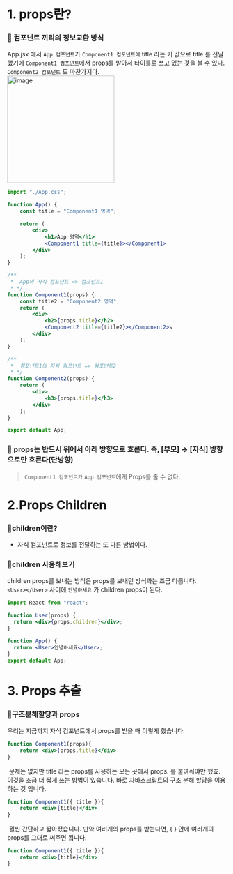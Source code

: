 # 1. props란?
### **📌 컴포넌트 끼리의 정보교환 방식**  

App.jsx 에서 `App 컴포넌트`가 `Component1 컴포넌트에` title 라는 키 값으로 title 를 전달 했기에 `Component1 컴포넌트`에서 props를 받아서 타이틀로 쓰고 있는 것을 볼 수 있다. `Component2 컴포넌트` 도 마찬가지다.  
<img width="246" alt="image" src="https://github.com/whitewise95/react-study/assets/81284265/8bef10e4-f07c-4472-bc2c-e5e21603fe86">  
```jsx
import "./App.css";

function App() {
    const title = "Component1 영역";

    return (
        <div>
            <h1>App 영역</h1>
            <Component1 title={title}></Component1>
        </div>
    );
}

/**
 *  App의 자식 컴포넌트 => 컴포넌트1
 * */
function Component1(props) {
    const title2 = "Component2 영역";
    return (
        <div>
            <h2>{props.title}</h2>
            <Component2 title={title2}></Component2>s
        </div>
    );
}

/**
 *  컴포넌트1의 자식 컴포넌트 => 컴포넌트2
 * */
function Component2(props) {
    return (
        <div>
            <h3>{props.title}</h3>
        </div>
    );
}

export default App;

```  


### **📌 props는 반드시 위에서 아래 방향으로 흐른다. 즉, [부모] → [자식] 방향으로만 흐른다(단방향)**  
> `Component1 컴포넌트가` `App 컴포넌트`에게 Props를 줄 수 없다.



# 2.Props Children  
### **📌children이란?**  
- 자식 컴포넌트로 정보를 전달하는 또 다른 방법이다.


### **📌children 사용해보기**    
children props를 보내는 방식은 props를 보내던 방식과는 조금 다릅니다.  
`<User></User>` 사이에 `안녕하세요` 가 children props이 된다. 

```jsx
import React from "react";

function User(props) {
  return <div>{props.children}</div>;
}

function App() {
  return <User>안녕하세요</User>;  
}
export default App;
```


# 3. Props 추출
### **📌구조분해할당과 props**  
우리는 지금까지 자식 컴포넌트에서 props를 받을 때 이렇게 했습니다. 
```jsx
function Component1(props){
	return <div>{props.title}</div>
}
```
​
문제는 없지만 title 라는 props를 사용하는 모든 곳에서 props. 를 붙여줘야만 했죠. 이것을 조금 더 짧게 쓰는 방법이 있습니다. 바로 자바스크립트의 구조 분해 할당을 이용하는 것 입니다. 
```jsx
function Component1({ title }){
	return <div>{title}</div>
}
```
​
훨씬 간단하고 짧아졌습니다. 만약 여러개의 props를 받는다면, { } 안에 여러개의 props를 그대로 써주면 됩니다. 
```jsx
function Component1({ title }){
	return <div>{title}</div>
}
```










